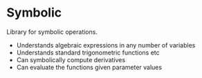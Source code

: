 # Symbolic

Library for symbolic operations.

- Understands algebraic expressions in any number of variables
- Understands standard trigonometric functions etc
- Can symbolically compute derivatives
- Can evaluate the functions given parameter values

